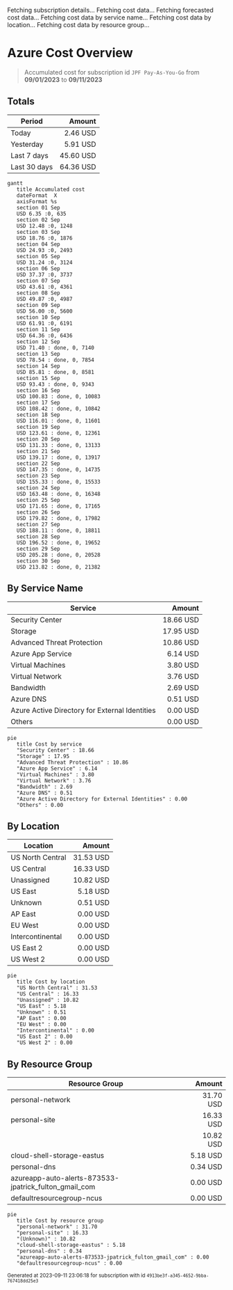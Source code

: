 Fetching subscription details...
Fetching cost data...
Fetching forecasted cost data...
Fetching cost data by service name...
Fetching cost data by location...
Fetching cost data by resource group...
# Azure Cost Overview

> Accumulated cost for subscription id `JPF Pay-As-You-Go` from **09/01/2023** to **09/11/2023**

## Totals

|Period|Amount|
|---|---:|
|Today|2.46 USD|
|Yesterday|5.91 USD|
|Last 7 days|45.60 USD|
|Last 30 days|64.36 USD|

```mermaid
gantt
   title Accumulated cost
   dateFormat  X
   axisFormat %s
   section 01 Sep
   USD 6.35 :0, 635
   section 02 Sep
   USD 12.48 :0, 1248
   section 03 Sep
   USD 18.76 :0, 1876
   section 04 Sep
   USD 24.93 :0, 2493
   section 05 Sep
   USD 31.24 :0, 3124
   section 06 Sep
   USD 37.37 :0, 3737
   section 07 Sep
   USD 43.61 :0, 4361
   section 08 Sep
   USD 49.87 :0, 4987
   section 09 Sep
   USD 56.00 :0, 5600
   section 10 Sep
   USD 61.91 :0, 6191
   section 11 Sep
   USD 64.36 :0, 6436
   section 12 Sep
   USD 71.40 : done, 0, 7140
   section 13 Sep
   USD 78.54 : done, 0, 7854
   section 14 Sep
   USD 85.81 : done, 0, 8581
   section 15 Sep
   USD 93.43 : done, 0, 9343
   section 16 Sep
   USD 100.83 : done, 0, 10083
   section 17 Sep
   USD 108.42 : done, 0, 10842
   section 18 Sep
   USD 116.01 : done, 0, 11601
   section 19 Sep
   USD 123.61 : done, 0, 12361
   section 20 Sep
   USD 131.33 : done, 0, 13133
   section 21 Sep
   USD 139.17 : done, 0, 13917
   section 22 Sep
   USD 147.35 : done, 0, 14735
   section 23 Sep
   USD 155.33 : done, 0, 15533
   section 24 Sep
   USD 163.48 : done, 0, 16348
   section 25 Sep
   USD 171.65 : done, 0, 17165
   section 26 Sep
   USD 179.82 : done, 0, 17982
   section 27 Sep
   USD 188.11 : done, 0, 18811
   section 28 Sep
   USD 196.52 : done, 0, 19652
   section 29 Sep
   USD 205.28 : done, 0, 20528
   section 30 Sep
   USD 213.82 : done, 0, 21382
```

## By Service Name

|Service|Amount|
|---|---:|
|Security Center|18.66 USD|
|Storage|17.95 USD|
|Advanced Threat Protection|10.86 USD|
|Azure App Service|6.14 USD|
|Virtual Machines|3.80 USD|
|Virtual Network|3.76 USD|
|Bandwidth|2.69 USD|
|Azure DNS|0.51 USD|
|Azure Active Directory for External Identities|0.00 USD|
|Others|0.00 USD|

```mermaid
pie
   title Cost by service
   "Security Center" : 18.66
   "Storage" : 17.95
   "Advanced Threat Protection" : 10.86
   "Azure App Service" : 6.14
   "Virtual Machines" : 3.80
   "Virtual Network" : 3.76
   "Bandwidth" : 2.69
   "Azure DNS" : 0.51
   "Azure Active Directory for External Identities" : 0.00
   "Others" : 0.00
```

## By Location

|Location|Amount|
|---|---:|
|US North Central|31.53 USD|
|US Central|16.33 USD|
|Unassigned|10.82 USD|
|US East|5.18 USD|
|Unknown|0.51 USD|
|AP East|0.00 USD|
|EU West|0.00 USD|
|Intercontinental|0.00 USD|
|US East 2|0.00 USD|
|US West 2|0.00 USD|

```mermaid
pie
   title Cost by location
   "US North Central" : 31.53
   "US Central" : 16.33
   "Unassigned" : 10.82
   "US East" : 5.18
   "Unknown" : 0.51
   "AP East" : 0.00
   "EU West" : 0.00
   "Intercontinental" : 0.00
   "US East 2" : 0.00
   "US West 2" : 0.00
```

## By Resource Group

|Resource Group|Amount|
|---|---:|
|personal-network|31.70 USD|
|personal-site|16.33 USD|
||10.82 USD|
|cloud-shell-storage-eastus|5.18 USD|
|personal-dns|0.34 USD|
|azureapp-auto-alerts-873533-jpatrick_fulton_gmail_com|0.00 USD|
|defaultresourcegroup-ncus|0.00 USD|

```mermaid
pie
   title Cost by resource group
   "personal-network" : 31.70
   "personal-site" : 16.33
   "(Unknown)" : 10.82
   "cloud-shell-storage-eastus" : 5.18
   "personal-dns" : 0.34
   "azureapp-auto-alerts-873533-jpatrick_fulton_gmail_com" : 0.00
   "defaultresourcegroup-ncus" : 0.00
```

<sup>Generated at 2023-09-11 23:06:18 for subscription with id `4913be3f-a345-4652-9bba-767418dd25e3`</sup>
